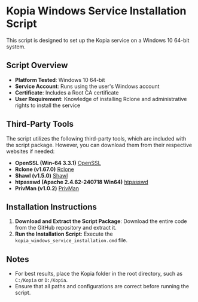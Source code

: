 # Kopia Windows Service Installation Script

This script is designed to set up the Kopia service on a Windows 10 64-bit system.

## Script Overview

- **Platform Tested**: Windows 10 64-bit
- **Service Account**: Runs using the user's Windows account
- **Certificate**: Includes a Root CA certificate
- **User Requirement**: Knowledge of installing Rclone and administrative rights to install the service

## Third-Party Tools

The script utilizes the following third-party tools, which are included with the script package. However, you can download them from their respective websites if needed:

- **OpenSSL (Win-64 3.3.1)** [OpenSSL](https://wiki.overbyte.eu/wiki/index.php/ICS_Download#Download_OpenSSL_Binaries)
- **Rclone (v1.67.0)** [Rclone](https://rclone.org/downloads/)
- **Shawl (v1.5.0)** [Shawl](https://github.com/mtkennerly/shawl)
- **htpasswd (Apache 2.4.62-240718 Win64)** [htpasswd](https://www.apachelounge.com/download/)
- **PrivMan (v1.0.2)** [PrivMan](https://github.com/Bill-Stewart/PrivMan)

## Installation Instructions

1. **Download and Extract the Script Package**: Download the entire code from the GitHub repository and extract it.
2. **Run the Installation Script**: Execute the `kopia_windows_service_installation.cmd` file.

## Notes
- For best results, place the Kopia folder in the root directory, such as `C:/Kopia` or `D:/Kopia`.
- Ensure that all paths and configurations are correct before running the script.
